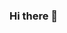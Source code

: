 ### Hi there 👋

<!--
**Qiga/Qiga** is a ✨ _special_ ✨ repository because its `README.md` (this file) appears on your GitHub profile.

Here are some ideas to get you started:

[![Gmail Badge](https://img.shields.io/badge/Gmail-d14836?style=flat-square&logo=Gmail&logoColor=white&link=mailto:qgam12123@gmail.com)](mailto:qgam12123@gmail.com)


- 🔭 I’m currently working on ...
- 🌱 I’m currently learning ...
- 👯 I’m looking to collaborate on ...
- 🤔 I’m looking for help with ...
- 💬 Ask me about ...
- 📫 How to reach me: ...
- 😄 Pronouns: ...
- ⚡ Fun fact: ...
-->
